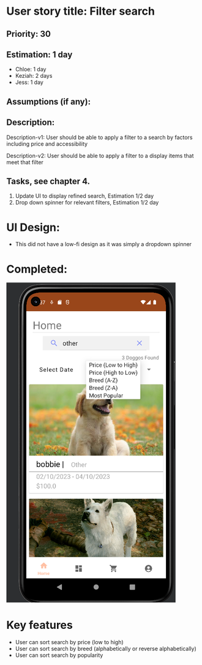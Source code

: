 
# User story title: Filter search


## Priority: 30

## Estimation: 1 day

* Chloe: 1 day
* Keziah: 2 days
* Jess: 1 day

  
## Assumptions (if any):

## Description: 

Description-v1: User should be able to apply a filter to a search by factors including price and accessibility

Description-v2: User should be able to apply a filter to a display items that meet that filter

## Tasks, see chapter 4.

1. Update UI to display refined search, Estimation 1/2 day
2. Drop down spinner for relevant filters, Estimation 1/2 day


# UI Design:
* This did not have a low-fi design as it was simply a dropdown spinner

# Completed:

![image](/images/filter_search_finish.png) 

# Key features
* User can sort search by price (low to high)
* User can sort search by breed (alphabetically or reverse alphabetically)
* User can sort search by popularity
